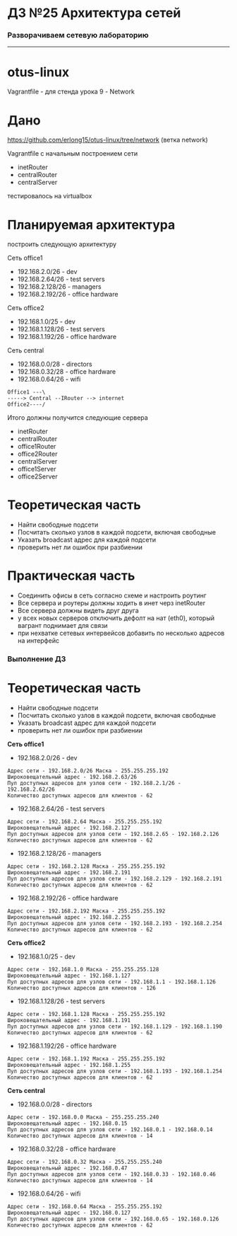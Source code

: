 # ДЗ №25 Архитектура сетей
### Разворачиваем сетевую лабораторию
--------------------------------------------------------------------------------------------

# otus-linux
Vagrantfile - для стенда урока 9 - Network

# Дано
https://github.com/erlong15/otus-linux/tree/network
(ветка network)

Vagrantfile с начальным построением сети
- inetRouter
- centralRouter
- centralServer

тестировалось на virtualbox

# Планируемая архитектура
построить следующую архитектуру

Сеть office1
- 192.168.2.0/26 - dev
- 192.168.2.64/26 - test servers
- 192.168.2.128/26 - managers
- 192.168.2.192/26 - office hardware

Сеть office2
- 192.168.1.0/25 - dev
- 192.168.1.128/26 - test servers
- 192.168.1.192/26 - office hardware

Сеть central
- 192.168.0.0/28 - directors
- 192.168.0.32/28 - office hardware
- 192.168.0.64/26 - wifi

```
Office1 ---\
-----> Central --IRouter --> internet
Office2----/
```
Итого должны получится следующие сервера
- inetRouter
- centralRouter
- office1Router
- office2Router
- centralServer
- office1Server
- office2Server

# Теоретическая часть
- Найти свободные подсети
- Посчитать сколько узлов в каждой подсети, включая свободные
- Указать broadcast адрес для каждой подсети
- проверить нет ли ошибок при разбиении

# Практическая часть
- Соединить офисы в сеть согласно схеме и настроить роутинг
- Все сервера и роутеры должны ходить в инет черз inetRouter
- Все сервера должны видеть друг друга
- у всех новых серверов отключить дефолт на нат (eth0), который вагрант поднимает для связи
- при нехватке сетевых интервейсов добавить по несколько адресов на интерфейс


### Выполнение ДЗ

# Теоретическая часть
- Найти свободные подсети
- Посчитать сколько узлов в каждой подсети, включая свободные
- Указать broadcast адрес для каждой подсети
- проверить нет ли ошибок при разбиении

__Сеть office1__

- 192.168.2.0/26 - dev
```
Адрес сети - 192.168.2.0/26 Маска - 255.255.255.192
Широковещательный адрес - 192.168.2.63/26
Пул доступных адресов для узлов сети - 192.168.2.1/26 - 192.168.2.62/26
Количество доступных адресов для клиентов - 62
```

- 192.168.2.64/26 - test servers
```
Адрес сети - 192.168.2.64 Маска - 255.255.255.192
Широковещательный адрес - 192.168.2.127
Пул доступных адресов для узлов сети - 192.168.2.65 - 192.168.2.126
Количество доступных адресов для клиентов - 62
```

- 192.168.2.128/26 - managers
```
Адрес сети - 192.168.2.128 Маска - 255.255.255.192
Широковещательный адрес - 192.168.2.191
Пул доступных адресов для узлов сети - 192.168.2.129 - 192.168.2.191
Количество доступных адресов для клиентов - 62
```

- 192.168.2.192/26 - office hardware
```
Адрес сети - 192.168.2.192 Маска - 255.255.255.192
Широковещательный адрес - 192.168.2.255
Пул доступных адресов для узлов сети - 192.168.2.193 - 192.168.2.254
Количество доступных адресов для клиентов - 62
```

__Сеть office2__

- 192.168.1.0/25 - dev
```
Адрес сети - 192.168.1.0 Маска - 255.255.255.128
Широковещательный адрес - 192.168.1.127
Пул доступных адресов для узлов сети - 192.168.1.1 - 192.168.1.126
Количество доступных адресов для клиентов - 126
```

- 192.168.1.128/26 - test servers
```
Адрес сети - 192.168.1.128 Маска - 255.255.255.192
Широковещательный адрес - 192.168.1.191
Пул доступных адресов для узлов сети - 192.168.1.129 - 192.168.1.190
Количество доступных адресов для клиентов - 62
```

- 192.168.1.192/26 - office hardware
```
Адрес сети - 192.168.1.192 Маска - 255.255.255.192
Широковещательный адрес - 192.168.1.255
Пул доступных адресов для узлов сети - 192.168.1.193 - 192.168.1.254
Количество доступных адресов для клиентов - 62
```

__Сеть central__

- 192.168.0.0/28 - directors
```
Адрес сети - 192.168.0.0 Маска - 255.255.255.240
Широковещательный адрес - 192.168.0.15
Пул доступных адресов для узлов сети - 192.168.0.1 - 192.168.0.14
Количество доступных адресов для клиентов - 14
```

- 192.168.0.32/28 - office hardware
```
Адрес сети - 192.168.0.32 Маска - 255.255.255.240
Широковещательный адрес - 192.168.0.47
Пул доступных адресов для узлов сети - 192.168.0.33 - 192.168.0.46
Количество доступных адресов для клиентов - 14
```

- 192.168.0.64/26 - wifi 
```
Адрес сети - 192.168.0.64 Маска - 255.255.255.192
Широковещательный адрес - 192.168.0.127
Пул доступных адресов для узлов сети - 192.168.0.65 - 192.168.0.126
Количество доступных адресов для клиентов - 62
```
